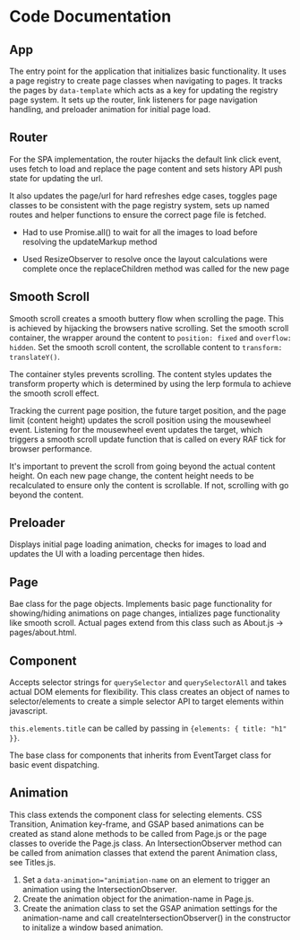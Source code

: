 # Code Documentation


## App

The entry point for the application that initializes basic functionality.
It uses a page registry to create page classes when navigating to pages.
It tracks the pages by `data-template` which acts as a key for updating the registry page system.
It sets up the router, link listeners for page navigation handling, and preloader animation for initial page load. 


## Router

For the SPA implementation, the router hijacks the default link click event, uses fetch to load and replace the page content and sets history API push state for updating the url.

It also updates the page/url for hard refreshes edge cases, toggles page classes to be consistent with the page registry system, sets up named routes and helper functions to ensure the correct page file is fetched.

- Had to use Promise.all() to wait for all the images to load before resolving the updateMarkup method

- Used ResizeObserver to resolve once the layout calculations were complete once the replaceChildren method was called for the new page

## Smooth Scroll

Smooth scroll creates a smooth buttery flow when scrolling the page.
This is achieved by hijacking the browsers native scrolling.
Set the smooth scroll container, the wrapper around the content to `position: fixed` and `overflow: hidden`.
Set the smooth scroll content, the scrollable content to `transform: translateY()`.

The container styles prevents scrolling. The content styles updates the transform property which is determined by using the lerp formula to achieve the smooth scroll effect.

Tracking the current page position, the future target position, and the page limit (content height) updates the scroll position using the mousewheel event. Listening for the mousewheel event updates the target, which triggers a smooth scroll update function that is called on every RAF tick for browser performance.

It's important to prevent the scroll from going beyond the actual content height.
On each new page change, the content height needs to be recalculated to ensure only the content is scrollable.
If not, scrolling with go beyond the content.



## Preloader

Displays initial page loading animation, checks for images to load and updates the UI with a loading percentage then hides.


## Page

Bae class for the page objects. Implements basic page functionality for showing/hiding animations on page changes, intializes page functionality like smooth scroll. Actual pages extend from this class such as About.js -> pages/about.html.

## Component

Accepts selector strings for `querySelector` and `querySelectorAll` and takes actual DOM elements for flexibility.
This class creates an object of names to selector/elements to create a simple selector API to target elements within javascript.

`this.elements.title` can be called by passing in `{elements: { title: "h1" }}`.

The base class for components that inherits from EventTarget class for basic event dispatching.


## Animation

This class extends the component class for selecting elements. CSS Transition, Animation key-frame, and GSAP based animations can be created as stand alone methods to be called from Page.js or the page classes to overide the Page.js class. An IntersectionObserver method can be called from animation classes that extend the parent Animation class, see Titles.js. 


1. Set a `data-animation="animiation-name` on an element to trigger an animation using the IntersectionObserver.
2. Create the animation object for the animation-name in Page.js.
3. Create the animation class to set the GSAP animation settings for the animation-name and call createIntersectionObserver() in the constructor to initalize a window based animation.
